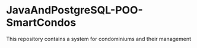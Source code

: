 # JavaAndPostgreSQL-POO-SmartCondos
This repository contains a system for condominiums and their management
